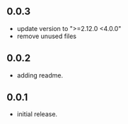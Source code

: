 ## 0.0.3

* update version to ">=2.12.0 <4.0.0"
* remove unused files

## 0.0.2

* adding readme.

## 0.0.1

* initial release.
